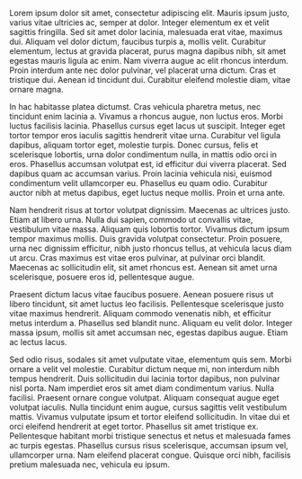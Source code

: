 Lorem ipsum dolor sit amet, consectetur adipiscing elit. Mauris ipsum justo, varius vitae ultricies ac, semper at dolor. Integer elementum ex et velit sagittis fringilla. Sed sit amet dolor lacinia, malesuada erat vitae, maximus dui. Aliquam vel dolor dictum, faucibus turpis a, mollis velit. Curabitur elementum, lectus at gravida placerat, purus magna dapibus nibh, sit amet egestas mauris ligula ac enim. Nam viverra augue ac elit rhoncus interdum. Proin interdum ante nec dolor pulvinar, vel placerat urna dictum. Cras et tristique dui. Aenean id tincidunt dui. Curabitur eleifend molestie diam, vitae ornare magna.

In hac habitasse platea dictumst. Cras vehicula pharetra metus, nec tincidunt enim lacinia a. Vivamus a rhoncus augue, non luctus eros. Morbi luctus facilisis lacinia. Phasellus cursus eget lacus ut suscipit. Integer eget tortor tempor eros iaculis sagittis hendrerit vitae urna. Curabitur vel ligula dapibus, aliquam tortor eget, molestie turpis. Donec cursus, felis et scelerisque lobortis, urna dolor condimentum nulla, in mattis odio orci in eros. Phasellus accumsan volutpat est, id efficitur dui viverra placerat. Sed dapibus quam ac accumsan varius. Proin lacinia vehicula nisi, euismod condimentum velit ullamcorper eu. Phasellus eu quam odio. Curabitur auctor nibh at metus dapibus, eget luctus neque mollis. Proin et urna ante.

Nam hendrerit risus at tortor volutpat dignissim. Maecenas ac ultrices justo. Etiam at libero urna. Nulla dui sapien, commodo ut convallis vitae, vestibulum vitae massa. Aliquam quis lobortis tortor. Vivamus dictum ipsum tempor maximus mollis. Duis gravida volutpat consectetur. Proin posuere, urna nec dignissim efficitur, nibh justo rhoncus tellus, at vehicula lacus diam ut arcu. Cras maximus est vitae eros pulvinar, at pulvinar orci blandit. Maecenas ac sollicitudin elit, sit amet rhoncus est. Aenean sit amet urna scelerisque, posuere eros id, pellentesque augue.

Praesent dictum lacus vitae faucibus posuere. Aenean posuere risus ut libero tincidunt, sit amet luctus leo facilisis. Pellentesque scelerisque justo vitae maximus hendrerit. Aliquam commodo venenatis nibh, et efficitur metus interdum a. Phasellus sed blandit nunc. Aliquam eu velit dolor. Integer massa ipsum, mollis sit amet accumsan nec, egestas dapibus augue. Etiam ac lectus lacus.

Sed odio risus, sodales sit amet vulputate vitae, elementum quis sem. Morbi ornare a velit vel molestie. Curabitur dictum neque mi, non interdum nibh tempus hendrerit. Duis sollicitudin dui lacinia tortor dapibus, non pulvinar nisl porta. Nam imperdiet eros sit amet diam condimentum varius. Nulla facilisi. Praesent ornare congue volutpat. Aliquam consequat augue eget volutpat iaculis. Nulla tincidunt enim augue, cursus sagittis velit vestibulum mattis. Vivamus vulputate ipsum et tortor eleifend sollicitudin. In vitae dui et orci eleifend hendrerit at eget tortor. Phasellus sit amet tristique ex. Pellentesque habitant morbi tristique senectus et netus et malesuada fames ac turpis egestas. Phasellus cursus risus scelerisque, accumsan ipsum vel, ullamcorper urna. Nam eleifend placerat congue. Quisque orci nibh, facilisis pretium malesuada nec, vehicula eu ipsum.